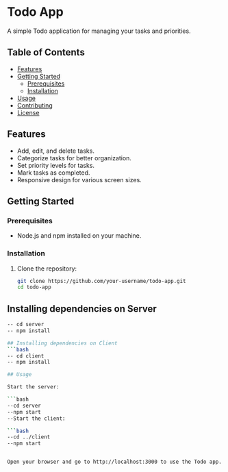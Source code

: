 # Todo App

A simple Todo application for managing your tasks and priorities.

## Table of Contents

- [Features](#features)
- [Getting Started](#getting-started)
  - [Prerequisites](#prerequisites)
  - [Installation](#installation)
- [Usage](#usage)
- [Contributing](#contributing)
- [License](#license)

## Features

- Add, edit, and delete tasks.
- Categorize tasks for better organization.
- Set priority levels for tasks.
- Mark tasks as completed.
- Responsive design for various screen sizes.

## Getting Started

### Prerequisites

- Node.js and npm installed on your machine.

### Installation

1. Clone the repository:

   ```bash
   git clone https://github.com/your-username/todo-app.git
   cd todo-app

   
## Installing dependencies on Server
```bash
-- cd server
-- npm install

## Installing dependencies on Client
```bash
-- cd client
-- npm install

## Usage

Start the server:

```bash
--cd server
--npm start
--Start the client:

```bash
--cd ../client
--npm start


Open your browser and go to http://localhost:3000 to use the Todo app.
